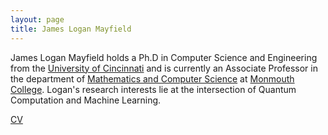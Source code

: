 ```yaml
---
layout: page
title: James Logan Mayfield
---
```

<!--- ![Logan Mayfield](/images/MyHeadShot.jpg) -->

James Logan Mayfield holds a Ph.D in Computer Science and Engineering
from the [University of Cincinnati](http://www.uc.edu) and is currently an Associate Professor
in the department of [Mathematics and Computer Science](https://ou.monmouthcollege.edu/academics/math/faculty.aspx) at
[Monmouth College](http://www.monmouthcollege.edu). Logan's research interests lie at the intersection of Quantum Computation and Machine Learning.

[CV](/docs/mayfield-cv-2015.pdf)
